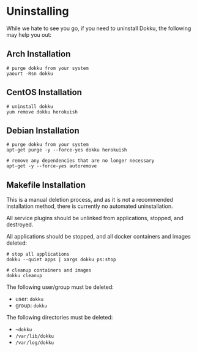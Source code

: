 # Uninstalling

While we hate to see you go, if you need to uninstall Dokku, the following may help you out:

## Arch Installation

```shell
# purge dokku from your system
yaourt -Rsn dokku
```

## CentOS Installation

```shell
# uninstall dokku
yum remove dokku herokuish
```

## Debian Installation

```shell
# purge dokku from your system
apt-get purge -y --force-yes dokku herokuish

# remove any dependencies that are no longer necessary
apt-get -y --force-yes autoremove
```

## Makefile Installation

This is a manual deletion process, and as it is not a recommended installation method, there is currently no automated uninstallation.

All service plugins should be unlinked from applications, stopped, and destroyed.

All applications should be stopped, and all docker containers and images deleted:

```shell
# stop all applications
dokku --quiet apps | xargs dokku ps:stop

# cleanup containers and images
dokku cleanup
```

The following user/group must be deleted:

- user: `dokku`
- group: `dokku`

The following directories must be deleted:

- `~dokku`
- `/var/lib/dokku`
- `/var/log/dokku`
